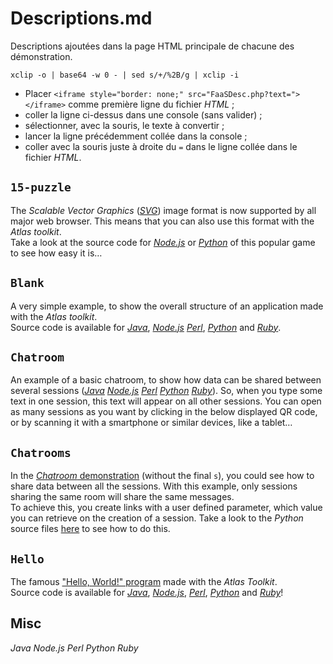 # Descriptions.md

Descriptions ajoutées dans la page HTML principale de chacune des démonstration.

`xclip -o | base64 -w 0 - | sed s/+/%2B/g | xclip -i`

- Placer `<iframe style="border: none;" src="FaaSDesc.php?text="></iframe>` comme première ligne du fichier *HTML* ;
- coller la ligne ci-dessus dans une console (sans valider) ;
- sélectionner, avec la souris, le texte à convertir ;
- lancer la ligne précédemment collée dans la console ;
- coller avec la souris juste à droite du `=` dans le ligne collée dans le fichier *HTML*.


## `15-puzzle`

The *Scalable Vector Graphics* ([*SVG*](https://en.wikipedia.org/wiki/Scalable_Vector_Graphics)) image format is now supported by all major web browser. This means that you can also use this format with the *Atlas* *toolkit*.  
Take a look at the source code for [*Node.js*](https://repl.it/@AtlasTK/atlas-node#examples/15-puzzle/main.js) or [*Python*](https://repl.it/@AtlasTK/atlas-python#examples/15-puzzle/main.py) of this popular game to see how easy it is…

## `Blank`

A very simple example, to show the overall structure of an application made with the *Atlas* *toolkit*.  
Source code is available for [*Java*](https://repl.it/@AtlasTK/atlas-java#examples/Blank/main.java), [*Node.js*](https://repl.it/@AtlasTK/atlas-node#examples/Blank/main.js) [*Perl*](https://repl.it/@AtlasTK/atlas-perl#examples/Blank/main.pl), [*Python*](https://repl.it/@AtlasTK/atlas-python#examples/Blank/main.py) and [*Ruby*](https://repl.it/@AtlasTK/atlas-ruby#examples/Blank/main.rb).

## `Chatroom`

An example of a basic chatroom, to show how data can be shared between several sessions ([*Java*](https://repl.it/@AtlasTK/atlas-java#examples/Chatroom/main.java) [*Node.js*](https://repl.it/@AtlasTK/atlas-node#examples/Chatroom/main.js) [*Perl*](https://repl.it/@AtlasTK/atlas-perl#examples/Chatroom/main.pl) [*Python*](https://repl.it/@AtlasTK/atlas-python#examples/Chatroom/main.py) [*Ruby*](https://repl.it/@AtlasTK/atlas-ruby#examples/Chatroom/main.rb)). So, when you type some text in one session, this text will appear on all other sessions.
You can open as many sessions as you want by clicking in the below displayed QR code, or by scanning it with a smartphone or similar devices, like a tablet…

## `Chatrooms`

In the [*Chatroom* demonstration](https://repl.it/@AtlasTK/atlas-python#examples/Chatroom/main.py) (without the final `s`), you could see how to share data between all the sessions. With this example, only sessions sharing the same room will share the same messages.  
To achieve this, you create links with a user defined parameter, which value you can retrieve on the creation of a session. Take a look to the *Python* source files [here](https://repl.it/@AtlasTK/atlas-python#examples/Chatrooms/main.py) to see how to do this.

## `Hello`

The famous ["Hello, World!" program](https://en.wikipedia.org/wiki/%22Hello,_World!%22_program) made with the *Atlas* *Toolkit*.  
Source code is available for [*Java*](https://repl.it/@AtlasTK/atlas-java#examples/Hello/Hello.java), [*Node.js*](https://repl.it/@AtlasTK/atlas-node#examples/Hello/Hello.js), [*Perl*](https://repl.it/@AtlasTK/atlas-perl#examples/Hello/Hello.pl), [*Python*](https://repl.it/@AtlasTK/atlas-python#examples/Hello/Hello.py) and [*Ruby*](https://repl.it/@AtlasTK/atlas-ruby#examples/Hello/Hello.rb)!

## Misc

*Java* *Node.js* *Perl* *Python* *Ruby*
